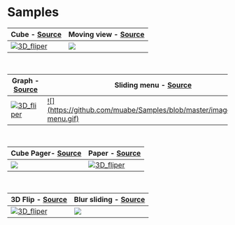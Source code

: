 # Samples

Cube - [Source](https://github.com/muabe/Samples/blob/master/propose_cube/src/com/example/test/MainActivity.java) | Moving view - [Source](https://github.com/muabe/Samples/blob/master/moving_view/src/com/markjmind/sample/propose/moving/MainActivity.java)
---|---
[![3D_fliper](https://github.com/muabe/Samples/blob/master/images/cube.gif)](https://github.com/muabe/Samples/blob/master/propose_cube/src/com/example/test/MainActivity.java) | [![](https://github.com/muabe/Samples/blob/master/images/moving_view.gif)](https://github.com/muabe/Samples/blob/master/moving_view/src/com/markjmind/sample/propose/moving/MainActivity.java)

<br>

Graph - [Source](https://github.com/muabe/Samples/blob/master/propose_graphtest/src/com/example/graphtest/MainActivity.java) | Sliding menu - [Source](https://github.com/muabe/Samples/blob/master/moving_view/src/com/markjmind/sample/propose/moving/MainActivity.java)
---|---
[![3D_fliper](https://github.com/muabe/Samples/blob/master/images/graph2.gif)](https://github.com/muabe/Samples/blob/master/propose_graphtest/src/com/example/graphtest/MainActivity.java) | [![](https://github.com/muabe/Samples/blob/master/images/sliding menu.gif)](https://github.com/muabe/Samples/blob/master/sldingmenu/src/com/markjmind/propose/sample/slidingmenu/MainActivity.java)

<br>

Cube Pager- [Source](https://github.com/muabe/Samples/blob/master/propose_cubePager/src/com/example/cubepager/MainActivity.java) | Paper - [Source](https://github.com/muabe/Samples/blob/master/paper/src/com/markjmind/propose/sample/paper/MainActivity.java)
---|---
[![](https://github.com/muabe/Samples/blob/master/images/pager.gif)](https://https://github.com/muabe/Samples/blob/master/propose_cubePager/src/com/example/cubepager/MainActivity.java) | [![3D_fliper](https://github.com/muabe/Samples/blob/master/images/page_flip.gif)](https://github.com/muabe/Samples/blob/master/paper/src/com/markjmind/propose/sample/paper/MainActivity.java)

<br>

3D Flip - [Source](https://github.com/muabe/Samples/blob/master/3DFlip/src/com/markjmind/propose/sample/flip/MainActivity.java) | Blur sliding - [Source](https://github.com/muabe/Samples/blob/master/SlidingDrawer/src/com/markjmind/propose/sample/slidingdrawer/MainActivity.java)
---|---
[![3D_fliper](https://github.com/muabe/Samples/blob/master/images/3D_fliper.gif)](https://github.com/muabe/Samples/blob/master/3DFlip/src/com/markjmind/propose/sample/flip/MainActivity.java) | [![](https://github.com/muabe/Samples/blob/master/images/blur_sliding.gif)](https://github.com/muabe/Samples/blob/master/SlidingDrawer/src/com/markjmind/propose/sample/slidingdrawer/MainActivity.java)

<br>






